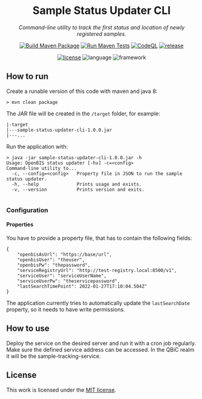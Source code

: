 <div align="center">

# Sample Status Updater CLI
 _Command-line utility to track the first status and location of newly registered samples._

[![Build Maven Package](https://github.com/qbicsoftware/sample-status-updater-cli/actions/workflows/build_package.yml/badge.svg)](https://github.com/qbicsoftware/sample-status-updater-cli/actions/workflows/build_package.yml)
[![Run Maven Tests](https://github.com/qbicsoftware/sample-status-updater-cli/actions/workflows/run_tests.yml/badge.svg)](https://github.com/qbicsoftware/sample-status-updater-cli/actions/workflows/run_tests.yml)
[![CodeQL](https://github.com/qbicsoftware/sample-status-updater-cli/actions/workflows/codeql-analysis.yml/badge.svg)](https://github.com/qbicsoftware/sample-status-updater-cli/actions/workflows/codeql-analysis.yml)
[![release](https://img.shields.io/github/v/release/qbicsoftware/sample-status-updater-cli?include_prereleases)](https://github.com/qbicsoftware/sample-status-updater-cli/releases)

[![license](https://img.shields.io/github/license/qbicsoftware/sample-status-updater-cli)](https://github.com/qbicsoftware/sample-status-updater-cli/blob/main/LICENSE)
![language](https://img.shields.io/badge/language-java-blue.svg)
![framework](https://img.shields.io/badge/language-groovy-blue.svg)
</div>

## How to run

Create a runable version of this code with maven and java 8:

```
> mvn clean package

```

The JAR file will be created in the ``/target`` folder, for example:

```
|-target
|---sample-status-updater-cli-1.0.0.jar
|---...
```

Run the application with:

```
> java -jar sample-status-updater-cli-1.0.0.jar -h
Usage: OpenBIS status updater [-hv] -c=<config>
Command-line utility to...
  -c, --config=<config>   Property file in JSON to run the sample status updater.
  -h, --help              Prints usage and exists.
  -v, --version           Prints version and exits.


```
### Configuration

#### Properties

You have to provide a property file, that has to contain the following fields:

```
{
    "openbisAsUrl": "https://base/url",
    "openbisUser": "theuser",
    "openbisPw": "thepassword", 
    "serviceRegistryUrl": "http://test-registry.local:8500/v1",
    "serviceUser": "serviceUserName",
    "serviceUserPw": "theservicepassword",
    "lastSearchTimePoint": 2022-01-27T17:10:04.504Z"
}
```

The application currently tries to automatically update the `lastSearchDate` property, so it needs to have write permissions. 

## How to use

Deploy the service on the desired server and run it with a cron job regularly. 
Make sure the defined service address can be accessed. In the QBiC realm it will be the sample-tracking-service.

## License

This work is licensed under the [MIT license](https://mit-license.org/).
